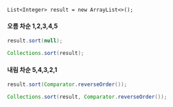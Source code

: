 `List<Integer> result = new ArrayList<>();`

#### 오름 차순 1,2,3,4,5
```java
result.sort(null);

Collections.sort(result);
```

#### 내림 차순 5,4,3,2,1
```java
result.sort(Comparator.reverseOrder());

Collections.sort(result, Comparator.reverseOrder());
```